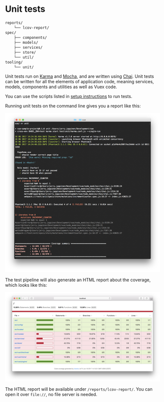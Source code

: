 
# Unit tests

```
reports/
	└── lcov-report/
spec/
	├── components/
	├── models/
	├── services/
	├── store/
	└── util/
tooling/
	└── unit/
```

Unit tests run on [Karma](https://karma-runner.github.io/1.0/index.html) and [Mocha](https://mochajs.org/), and are written using [Chai](http://chaijs.com/). Unit tests can be written for all the elements of application code, meaning services, models, components and utilities as well as Vuex code.

You can use the scripts listed in [setup instructions](../overview/setup.md) to run tests.

Running unit tests on the command line gives you a report like this:

![Unit test results on command line](../images/unit-test-report-cli.png)

The test pipeline will also generate an HTML report about the coverage, which looks like this:

![Unit test results in browser](../images/unit-test-report-html.png)

The HTML report will be available under `/reports/lcov-report/`. You can open it over `file://`, no file server is needed.
